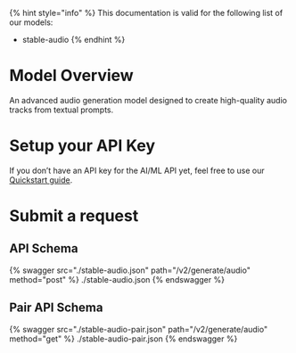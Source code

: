 [#references:start]: <> ({ "template": "openapi" })
{% hint style="info" %}
This documentation is valid for the following list of our models:
* stable-audio
{% endhint %}

# Model Overview
An advanced audio generation model designed to create high-quality audio tracks from textual prompts.

# Setup your API Key
If you don’t have an API key for the AI/ML API yet, feel free to use our [Quickstart guide](https://docs.aimlapi.com/quickstart/setting-up).

# Submit a request
## API Schema
{% swagger src="./stable-audio.json" path="/v2/generate/audio" method="post" %}
./stable-audio.json
{% endswagger %}

## Pair API Schema
{% swagger src="./stable-audio-pair.json" path="/v2/generate/audio" method="get" %}
./stable-audio-pair.json
{% endswagger %}

[#references:end]: <> ({})